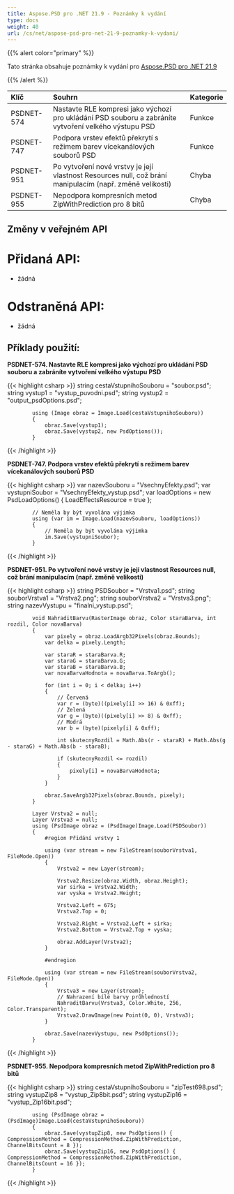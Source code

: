 ```yaml
---
title: Aspose.PSD pro .NET 21.9 - Poznámky k vydání
type: docs
weight: 40
url: /cs/net/aspose-psd-pro-net-21-9-poznamky-k-vydani/
---
```


{{% alert color="primary" %}} 

Tato stránka obsahuje poznámky k vydání pro [Aspose.PSD pro .NET 21.9](https://www.nuget.org/packages/Aspose.PSD/)

{{% /alert %}} 

|**Klíč**|**Souhrn**|**Kategorie**|
| :- | :- | :- |
|PSDNET-574|Nastavte RLE kompresi jako výchozí pro ukládání PSD souboru a zabráníte vytvoření velkého výstupu PSD|Funkce|
|PSDNET-747|Podpora vrstev efektů překrytí s režimem barev vícekanálových souborů PSD|Funkce|
|PSDNET-951|Po vytvoření nové vrstvy je její vlastnost Resources null, což brání manipulacím (např. změně velikosti)|Chyba|
|PSDNET-955|Nepodpora kompresních metod ZipWithPrediction pro 8 bitů|Chyba|

## **Změny v veřejném API**
# **Přidaná API:**
- žádná

# **Odstraněná API:**
- žádná

## **Příklady použití:**

**PSDNET-574. Nastavte RLE kompresi jako výchozí pro ukládání PSD souboru a zabráníte vytvoření velkého výstupu PSD**

{{< highlight csharp >}}
            string cestaVstupnihoSouboru = "soubor.psd";
            string vystup1 = "vystup_puvodni.psd";
            string vystup2 = "output_psdOptions.psd";

            using (Image obraz = Image.Load(cestaVstupnihoSouboru))
            {
                obraz.Save(vystup1);
                obraz.Save(vystup2, new PsdOptions());
            }
{{< /highlight >}}

**PSDNET-747. Podpora vrstev efektů překrytí s režimem barev vícekanálových souborů PSD**

{{< highlight csharp >}}
            var nazevSouboru = "VsechnyEfekty.psd";
            var vystupniSoubor = "VsechnyEfekty_vystup.psd";
            var loadOptions = new PsdLoadOptions()
            {
                LoadEffectsResource = true
            };

            // Neměla by být vyvolána výjimka
            using (var im = Image.Load(nazevSouboru, loadOptions))
            {
                // Neměla by být vyvolána výjimka
                im.Save(vystupniSoubor);
            }
{{< /highlight >}}

**PSDNET-951. Po vytvoření nové vrstvy je její vlastnost Resources null, což brání manipulacím (např. změně velikosti)**

{{< highlight csharp >}}
            string PSDSoubor = "Vrstva1.psd";
            string souborVrstva1 = "Vrstva2.png";
            string souborVrstva2 = "Vrstva3.png";
            string nazevVystupu = "finalni_vystup.psd";

            void NahraditBarvu(RasterImage obraz, Color staraBarva, int rozdil, Color novaBarva)
            {
                var pixely = obraz.LoadArgb32Pixels(obraz.Bounds);
                var delka = pixely.Length;

                var staraR = staraBarva.R;
                var staraG = staraBarva.G;
                var staraB = staraBarva.B;
                var novaBarvaHodnota = novaBarva.ToArgb();

                for (int i = 0; i < delka; i++)
                {
                    // Červená
                    var r = (byte)((pixely[i] >> 16) & 0xff);
                    // Zelená
                    var g = (byte)((pixely[i] >> 8) & 0xff);
                    // Modrá
                    var b = (byte)(pixely[i] & 0xff);

                    int skutecnyRozdil = Math.Abs(r - staraR) + Math.Abs(g - staraG) + Math.Abs(b - staraB);

                    if (skutecnyRozdil <= rozdil)
                    {
                        pixely[i] = novaBarvaHodnota;
                    }
                }

                obraz.SaveArgb32Pixels(obraz.Bounds, pixely);
            }

            Layer Vrstva2 = null;
            Layer Vrstva3 = null;
            using (PsdImage obraz = (PsdImage)Image.Load(PSDSoubor))
            {
                #region Přidání vrstvy 1

                using (var stream = new FileStream(souborVrstva1, FileMode.Open))
                {
                    Vrstva2 = new Layer(stream);
                    
                    Vrstva2.Resize(obraz.Width, obraz.Height);
                    var sirka = Vrstva2.Width;
                    var vyska = Vrstva2.Height;

                    Vrstva2.Left = 675;
                    Vrstva2.Top = 0;

                    Vrstva2.Right = Vrstva2.Left + sirka;
                    Vrstva2.Bottom = Vrstva2.Top + vyska;

                    obraz.AddLayer(Vrstva2);
                }

                #endregion

                using (var stream = new FileStream(souborVrstva2, FileMode.Open))
                {
                    Vrstva3 = new Layer(stream);
                    // Nahrazení bílé barvy průhledností
                    NahraditBarvu(Vrstva3, Color.White, 256, Color.Transparent);
                    Vrstva2.DrawImage(new Point(0, 0), Vrstva3);
                }

                obraz.Save(nazevVystupu, new PsdOptions());
            }
{{< /highlight >}}

**PSDNET-955. Nepodpora kompresních metod ZipWithPrediction pro 8 bitů**

{{< highlight csharp >}}
            string cestaVstupnihoSouboru = "zipTest698.psd";
            string vystupZip8 = "vystup_Zip8bit.psd";
            string vystupZip16 = "vystup_Zip16bit.psd";

            using (PsdImage obraz = (PsdImage)Image.Load(cestaVstupnihoSouboru))
            {
                obraz.Save(vystupZip8, new PsdOptions() { CompressionMethod = CompressionMethod.ZipWithPrediction, ChannelBitsCount = 8 });
                obraz.Save(vystupZip16, new PsdOptions() { CompressionMethod = CompressionMethod.ZipWithPrediction, ChannelBitsCount = 16 });
            }
{{< /highlight >}}
